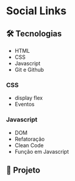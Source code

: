 # Social Links

## :hammer_and_wrench: Tecnologias

- HTML
- CSS
- Javascript
- Git e Github

### CSS
- display flex
- Eventos

### Javascript
- DOM
- Refatoração
- Clean Code
- Função em Javascript

## :dart:  Projeto